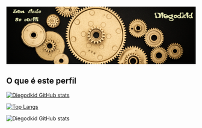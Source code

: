 ![Bem vindo ao Diego.dkid!](https://github.com/Diegodkid/Diegodkid/blob/main/Untitled.png)

## O que é este perfil

[![Diegodkid GitHub stats](https://github-readme-stats.vercel.app/api?username=Diegodkid)](https://github.com/Diegodkid/github-readme-stats)

[![Top Langs](https://github-readme-stats.vercel.app/api/top-langs/?username=Diegodkid)](https://github.com/Diegodkid/github-readme-stats)

![Diegodkid GitHub stats](https://github-readme-stats.vercel.app/api?username=Diegodkid&show_icons=true&theme=radical)




